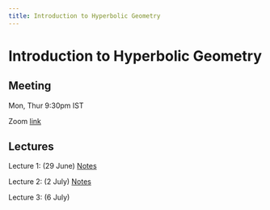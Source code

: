 ```yaml
---
title: Introduction to Hyperbolic Geometry
---
```


# Introduction to Hyperbolic Geometry

## Meeting

Mon, Thur 9:30pm IST

Zoom [link](https://illinois.zoom.us/j/91576658157?pwd=TEJFUFg5YnBYeDFxd2FIVGZXeXRJdz09)

## Lectures

Lecture 1: (29 June) [Notes](pdf/lec1.pdf)

Lecture 2: (2 July) [Notes](pdf/lec2.pdf)

Lecture 3: (6 July)
